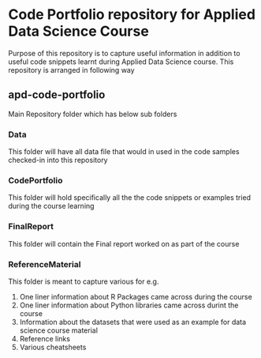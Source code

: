 # Code Portfolio repository for Applied Data Science Course

Purpose of this repository is to capture useful information in addition to useful code snippets learnt during Applied Data Science course. This repository is arranged in following way

## apd-code-portfolio
Main Repository folder which has below sub folders 

### Data
This folder will have all data file that would in used in the code samples checked-in into this repository

### CodePortfolio 
This folder will hold specifically all the the code snippets or examples tried during the course learning

### FinalReport
This folder will contain the Final report worked on as part of the course

### ReferenceMaterial
This folder is meant to capture various for e.g.
1) One liner information about R Packages came across during the course
2) One liner information about Python libraries came across durint the course
3) Information about the datasets that were used as an example for data science course material
4) Reference links 
5) Various cheatsheets
